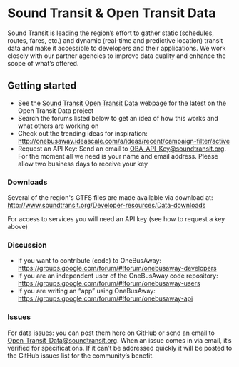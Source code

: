 # Sound Transit & Open Transit Data

Sound Transit is leading the region’s effort to gather static (schedules, routes, fares, etc.) and dynamic (real-time and predictive location) transit data and make it accessible to developers and their applications. We work closely with our partner agencies to improve data quality and enhance the scope of what’s offered.

## Getting started
* See the [Sound Transit Open Transit Data](http://www.soundtransit.org/Open-Transit-Data) webpage for the latest on the Open Transit Data project
* Search the forums listed below to get an idea of how this works and what others are working on
* Check out the trending ideas for inspiration: http://onebusaway.ideascale.com/a/ideas/recent/campaign-filter/active
* Request an API Key: Send an email to OBA_API_Key@soundtransit.org. For the moment all we need is your name and email address. Please allow two business days to receive your key

### Downloads
Several of the region's GTFS files are made available via download at: http://www.soundtransit.org/Developer-resources/Data-downloads

For access to services you will need an API key (see how to request a key above)

### Discussion
* If you want to contribute (code) to OneBusAway: https://groups.google.com/forum/#!forum/onebusaway-developers
* If you are an independent user of the OneBusAway code repository: https://groups.google.com/forum/#!forum/onebusaway-users
* If you are writing an “app” using OneBusAway: https://groups.google.com/forum/#!forum/onebusaway-api

### Issues
For data issues: you can post them here on GitHub or send an email to Open_Transit_Data@soundtransit.org. When an issue comes in via email, it’s verified for specifications. If it can’t be addressed quickly it will be posted to the GitHub issues list for the community’s benefit.